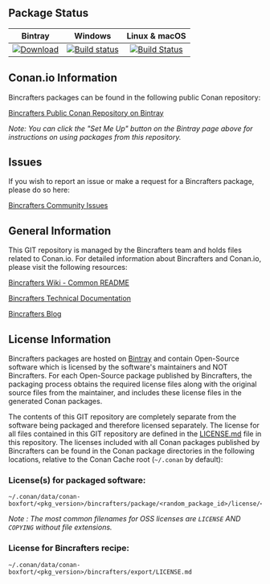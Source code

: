 ## Package Status

| Bintray | Windows | Linux & macOS |
|:--------:|:---------:|:-----------------:|
|[ ![Download](https://api.bintray.com/packages/atolab/public-conan/boxfort%3Aatolab/images/download.svg?version=12122016%3Astable) ](https://bintray.com/atolab/public-conan/boxfort%3Aatolab/12122016%3Astable/link)|[![Build status](https://ci.appveyor.com/api/projects/status/gr30ctd9rkk3rphd/branch/stable/12122016?svg=true)](https://ci.appveyor.com/project/ATOLab/conan-boxfort/branch/stable/12122016)|[![Build Status](https://travis-ci.org/atolab/conan-boxfort.svg?branch=stable%2F12122016)](https://travis-ci.org/atolab/conan-boxfort)|

## Conan.io Information

Bincrafters packages can be found in the following public Conan repository:

[Bincrafters Public Conan Repository on Bintray](https://bintray.com/bincrafters/public-conan)

*Note: You can click the "Set Me Up" button on the Bintray page above for instructions on using packages from this repository.*

## Issues

If you wish to report an issue or make a request for a Bincrafters package, please do so here:

[Bincrafters Community Issues](https://github.com/bincrafters/community/issues)

## General Information

This GIT repository is managed by the Bincrafters team and holds files related to Conan.io.  For detailed information about Bincrafters and Conan.io, please visit the following resources:

[Bincrafters Wiki - Common README](https://github.com/bincrafters/community/wiki/Common-README.md)

[Bincrafters Technical Documentation](http://bincrafters.readthedocs.io/en/latest/)

[Bincrafters Blog](https://bincrafters.github.io)

## License Information

Bincrafters packages are hosted on [Bintray](https://bintray.com) and contain Open-Source software which is licensed by the software's maintainers and NOT Bincrafters.  For each Open-Source package published by Bincrafters, the packaging process obtains the required license files along with the original source files from the maintainer, and includes these license files in the generated Conan packages.

The contents of this GIT repository are completely separate from the software being packaged and therefore licensed separately.  The license for all files contained in this GIT repository are defined in the [LICENSE.md](LICENSE.md) file in this repository.  The licenses included with all Conan packages published by Bincrafters can be found in the Conan package directories in the following locations, relative to the Conan Cache root (`~/.conan` by default):

### License(s) for packaged software:

    ~/.conan/data/conan-boxfort/<pkg_version>/bincrafters/package/<random_package_id>/license/<LICENSE_FILES_HERE>

*Note :   The most common filenames for OSS licenses are `LICENSE` AND `COPYING` without file extensions.*

### License for Bincrafters recipe:

    ~/.conan/data/conan-boxfort/<pkg_version>/bincrafters/export/LICENSE.md
